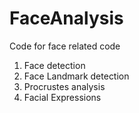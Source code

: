# FaceAnalysis
Code for face related code

1) Face detection
2) Face Landmark detection
3) Procrustes analysis
4) Facial Expressions

